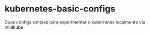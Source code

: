 # kubernetes-basic-configs
Duas configs simples para experimentar o kubernetes localmente via minikube

